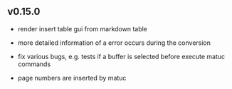 ## v0.15.0

- render insert table gui from markdown table
- more detailed information of a error occurs during the conversion
- fix various bugs, e.g. tests if a buffer is selected before execute matuc commands

- page numbers are inserted by matuc
